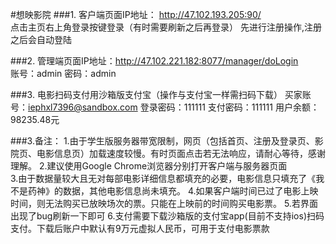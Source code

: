 #想映影院
###1.
   客户端页面IP地址： http://47.102.193.205:90/  
   点击主页右上角登录按键登录（有时需要刷新之后再登录）
   先进行注册操作,注册之后会自动登陆

###2.
   管理端页面IP地址：http://47.102.221.182:8077/manager/doLogin  
   账号：admin  密码：admin

###3.
  电影扫码支付用沙箱版支付宝（操作与支付宝一样需扫码下载）
  买家账号：iephxl7396@sandbox.com
  登录密码：111111
  支付密码：111111
  用户余额：98235.48元

###3.备注：
  1.由于学生版服务器带宽限制，网页（包括首页、注册及登录页、影院页、电影信息页）加载速度较慢。有时页面点击若无法响应，请耐心等待，感谢理解。
  2.建议使用Google Chrome浏览器分别打开客户端与服务器页面               
  3.由于数据量较大且无对每部电影详细信息都填充的必要，电影信息只填充了《我不是药神》的数据，其他电影信息尚未填充。
  4.如果客户端时间已过了电影上映时间，则无法购买已放映场次的票。只能在上映前的时间购买电影票。
  5.若界面出现了bug刷新一下即可
  6.支付需要下载沙箱版的支付宝app(目前不支持ios)扫码支付。下载后账户中默认有9万元虚拟人民币，可用于支付电影票款

